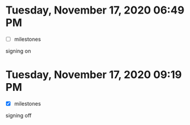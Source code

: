 # Tuesday, November 17, 2020 06:49 PM
- [ ] milestones

signing on 

# Tuesday, November 17, 2020 09:19 PM
- [x] milestones

signing off
